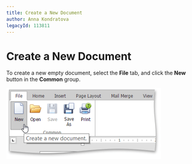 ```yaml
---
title: Create a New Document
author: Anna Kondratova
legacyId: 113811
---
```

# Create a New Document
To create a new empty document, select the **File** tab, and click the **New** button in the **Common** group.

![EUD_ASPxRichEdit_File_New](../../../images/img117753.png)